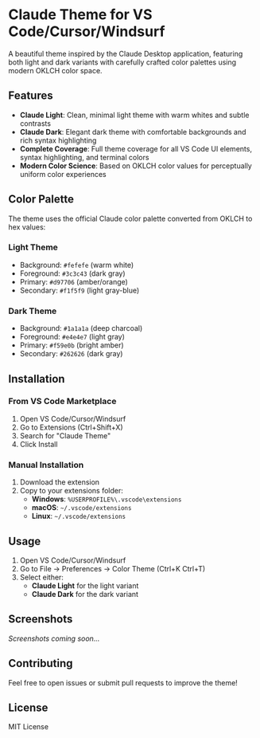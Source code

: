 # Claude Theme for VS Code/Cursor/Windsurf

A beautiful theme inspired by the Claude Desktop application, featuring both light and dark variants with carefully crafted color palettes using modern OKLCH color space.

## Features

- **Claude Light**: Clean, minimal light theme with warm whites and subtle contrasts
- **Claude Dark**: Elegant dark theme with comfortable backgrounds and rich syntax highlighting
- **Complete Coverage**: Full theme coverage for all VS Code UI elements, syntax highlighting, and terminal colors
- **Modern Color Science**: Based on OKLCH color values for perceptually uniform color experiences

## Color Palette

The theme uses the official Claude color palette converted from OKLCH to hex values:

### Light Theme
- Background: `#fefefe` (warm white)
- Foreground: `#3c3c43` (dark gray)
- Primary: `#d97706` (amber/orange)
- Secondary: `#f1f5f9` (light gray-blue)

### Dark Theme
- Background: `#1a1a1a` (deep charcoal)
- Foreground: `#e4e4e7` (light gray)
- Primary: `#f59e0b` (bright amber)
- Secondary: `#262626` (dark gray)

## Installation

### From VS Code Marketplace
1. Open VS Code/Cursor/Windsurf
2. Go to Extensions (Ctrl+Shift+X)
3. Search for "Claude Theme"
4. Click Install

### Manual Installation
1. Download the extension
2. Copy to your extensions folder:
   - **Windows**: `%USERPROFILE%\.vscode\extensions`
   - **macOS**: `~/.vscode/extensions`
   - **Linux**: `~/.vscode/extensions`

## Usage

1. Open VS Code/Cursor/Windsurf
2. Go to File → Preferences → Color Theme (Ctrl+K Ctrl+T)
3. Select either:
   - **Claude Light** for the light variant
   - **Claude Dark** for the dark variant

## Screenshots

*Screenshots coming soon...*

## Contributing

Feel free to open issues or submit pull requests to improve the theme!

## License

MIT License
